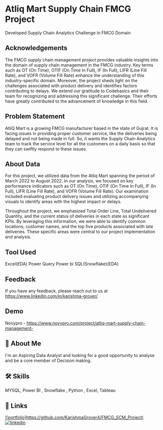 # Atliq Mart Supply Chain FMCG Project

Developed Supply Chain Analytics Challenge in FMCG Domain



## Acknowledgements

The FMCG supply chain management project provides valuable insights into the domain of supply chain management in the FMCG industry. Key terms such as OT (On Time), OTIF (On Time In Full), IF (In Full), LIFR (Line Fill Rate), and VOFR (Volume Fill Rate) enhance the understanding of this industry-specific domain. Moreover, the project sheds light on the challenges associated with product delivery and identifies factors contributing to delays. We extend our gratitude to Codebasics and their team for recognizing and addressing this significant challenge. Their efforts have greatly contributed to the advancement of knowledge in this field.
## Problem Statement

AtliQ Mart is a growing FMCG manufacturer based in the state of Gujrat. It is facing issues in providing proper customer service, like the deliveries being delayed and not being made in full. So, it wants the Supply Chain Analytics team to track the service level for all the customers on a daily basis so that they can swiftly respond to these issues. 
## About Data

For this project, we utilized data from the Atliq Mart spanning the period of March 2022 to August 2022. In our analysis, we focused on key performance indicators such as OT (On Time), OTIF (On Time In Full), IF (In Full), LIFR (Line Fill Rate), and VOFR (Volume Fill Rate). Our examination included evaluating product delivery issues and utilizing accompanying visuals to identify areas with the highest impact or delays.

Throughout the project, we emphasized Total Order Line, Total Undelivered Quantity, and the current status of deliveries in each state as significant KPIs. By leveraging this information, we were able to identify common locations, customer names, and the top five products associated with late deliveries. These specific areas were central to our project implementation and analysis.
## Tool Used
 
 Excel(EDA)
 Power Query
 Power bi
 SQL(Snowflake)(EDA)
## Feedback

If you have any feedback, please reach out to us at https://www.linkedin.com/in/karishma-grover/

## Demo

Novypro - https://www.novypro.com/project/atliq-mart-supply-chain-management-




## 🚀 About Me

I'm an Aspiring Data Analyst and looking for a good opportunity to analyse and be a core member of Decision making.


## 🛠 Skills

MYSQL, Power BI , Snowflake , Python , Excel, Tableau


## 🔗 Links
[![portfolio]https://github.com/KarishmaGrover4/FMCG_SCM_Project)](https://github.com/KarishmaGrover4/)
[![linkedin](https://th.bing.com/th/id/R.d86a02cea4314ad84a6f8562d888daba?rik=7boInzS2mqO%2b%2bQ&riu=http%3a%2f%2fwww.newdesignfile.com%2fpostpic%2f2016%2f05%2flinkedin-logo-icon_398944.png&ehk=1ZK%2f%2b1Td3SF2PBvK6I32niBwp4512xV0%2bdDl1POzRcA%3d&risl=&pid=ImgRaw&r=0)](https://linkedin.com/in/karishma-grover)
